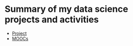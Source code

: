 # Summary of my data science projects and activities 
- [Project](https://github.com/tkannab/Data-Science-Summary/blob/master/projects.md) 
- [MOOCs](https://github.com/tkannab/Data-Science-Summary/blob/master/MOOCs.md)
